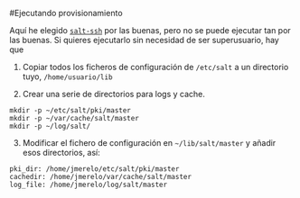 #Ejecutando provisionamiento

Aquí he elegido
[`salt-ssh`](https://docs.saltstack.com/en/latest/topics/ssh/index.html)
por las buenas, pero no se puede ejecutar tan por las buenas. Si
quieres ejecutarlo sin necesidad de ser superusuario, hay que

1. Copiar todos los ficheros de configuración de `/etc/salt` a un
   directorio tuyo, `/home/usuario/lib`

2. Crear una serie de directorios para logs y cache.

```
mkdir -p ~/etc/salt/pki/master
mkdir -p ~/var/cache/salt/master
mkdir -p ~/log/salt/
```

3. Modificar el fichero de configuración en `~/lib/salt/master` y
   añadir esos directorios, así:

```
pki_dir: /home/jmerelo/etc/salt/pki/master
cachedir: /home/jmerelo/var/cache/salt/master
log_file: /home/jmerelo/log/salt/master
```


